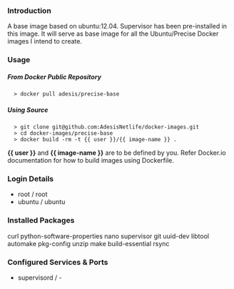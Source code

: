 ### Introduction

A base image based on ubuntu:12.04. Supervisor has been pre-installed in this image. It will serve as base image for all the Ubuntu/Precise Docker images I intend to create.

### Usage

##### From Docker Public Repository

      > docker pull adesis/precise-base

##### Using Source

      > git clone git@github.com:AdesisNetlife/docker-images.git
      > cd docker-images/precise-base
      > docker build -rm -t {{ user }}/{{ image-name }} .

**{{ user }}** and **{{ image-name }}** are to be defined by you. Refer Docker.io documentation for how to build images using Dockerfile.  

### Login Details

- root / root
- ubuntu / ubuntu

### Installed Packages

curl python-software-properties nano supervisor git uuid-dev libtool automake pkg-config unzip make build-essential rsync

### Configured Services & Ports

- supervisord / -  